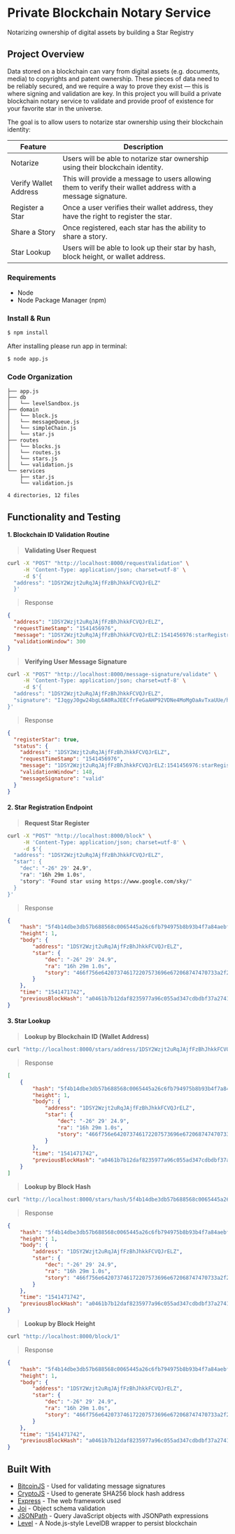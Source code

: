 # Private Blockchain Notary Service

Notarizing ownership of digital assets by building a Star Registry

## Project Overview
Data stored on a blockchain can vary from digital assets (e.g. documents, media) to copyrights and patent ownership. These pieces of data need to be reliably secured, and we require a way to prove they exist — this is where signing and validation are key. In this project you will build a private blockchain notary service to validate and provide proof of existence for your favorite star in the universe.

The goal is to allow users to notarize star ownership using their blockchain identity:

| Feature | Description |
| ------- | ----------- |
| Notarize | Users will be able to notarize star ownership using their blockchain identity. |
| Verify Wallet Address | This will provide a message to users allowing them to verify their wallet address with a message signature. |
| Register a Star |	Once a user verifies their wallet address, they have the right to register the star. |
| Share a Story | Once registered, each star has the ability to share a story. |
| Star Lookup | Users will be able to look up their star by hash, block height, or wallet address. |

### Requirements
* Node
* Node Package Manager (npm)

### Install & Run
```bash
$ npm install
```
After installing please run app in terminal:
```bash
$ node app.js
```

### Code Organization 
```console
├── app.js
├── db
│   └── levelSandbox.js
├── domain
│   └── block.js
│   └── messageQueue.js
│   └── simpleChain.js
│   └── star.js
├── routes
│   └── blocks.js
│   └── routes.js
│   └── stars.js
│   └── validation.js
└── services
    ├── star.js
    └── validation.js

4 directories, 12 files
```


## Functionality and Testing

#### 1. Blockchain ID Validation Routine

>**Validating User Request**
```bash
curl -X "POST" "http://localhost:8000/requestValidation" \
     -H 'Content-Type: application/json; charset=utf-8' \
     -d $'{
  "address": "1DSY2Wzjt2uRqJAjfFzBhJhkkFCVQJrELZ"
  }'
```
>Response
```JSON
{
  "address": "1DSY2Wzjt2uRqJAjfFzBhJhkkFCVQJrELZ",
  "requestTimeStamp": "1541456976",
  "message": "1DSY2Wzjt2uRqJAjfFzBhJhkkFCVQJrELZ:1541456976:starRegistry",
  "validationWindow": 300
}
```
>**Verifying User Message Signature**
```bash
curl -X "POST" "http://localhost:8000/message-signature/validate" \
     -H 'Content-Type: application/json; charset=utf-8' \
     -d $'{
  "address": "1DSY2Wzjt2uRqJAjfFzBhJhkkFCVQJrELZ",
  "signature": "IJqgyJ0gw24bgL6A0RaJEECfrFeGaAHP92VDNe4MoMgOaAvTxaUUe/hRv+KwRJaa5rVUUs4hipdsjjQoP1KkuYo="
}'
```
>Response
```JSON
{
  "registerStar": true,
  "status": {
    "address": "1DSY2Wzjt2uRqJAjfFzBhJhkkFCVQJrELZ",
    "requestTimeStamp": "1541456976",
    "message": "1DSY2Wzjt2uRqJAjfFzBhJhkkFCVQJrELZ:1541456976:starRegistry",
    "validationWindow": 148,
    "messageSignature": "valid"
  }
}
```

#### 2. Star Registration Endpoint

>**Request Star Register**
```bash
curl -X "POST" "http://localhost:8000/block" \
     -H 'Content-Type: application/json; charset=utf-8' \
     -d $'{
  "address": "1DSY2Wzjt2uRqJAjfFzBhJhkkFCVQJrELZ",
  "star": {
    "dec": "-26° 29' 24.9",
    "ra": "16h 29m 1.0s",
    "story": "Found star using https://www.google.com/sky/"
  }
}'
```
>Response
```JSON
{
    "hash": "5f4b14dbe3db57b688568c0065445a26c6fb794975b8b93b4f7a84aebf80e328",
    "height": 1,
    "body": {
        "address": "1DSY2Wzjt2uRqJAjfFzBhJhkkFCVQJrELZ",
        "star": {
            "dec": "-26° 29' 24.9",
            "ra": "16h 29m 1.0s",
            "story": "466f756e642073746172207573696e672068747470733a2f2f7777772e676f6f676c652e636f6d2f736b792f"
        }
    },
    "time": "1541471742",
    "previousBlockHash": "a0461b7b12daf8235977a96c055ad347cdbdbf37a2741bca45fea5e5db9b28df"
}
```

#### 3. Star Lookup

>**Lookup by Blockchain ID (Wallet Address)**
```bash
curl "http://localhost:8000/stars/address/1DSY2Wzjt2uRqJAjfFzBhJhkkFCVQJrELZ"
```
>Response
```JSON
[
    {
        "hash": "5f4b14dbe3db57b688568c0065445a26c6fb794975b8b93b4f7a84aebf80e328",
        "height": 1,
        "body": {
            "address": "1DSY2Wzjt2uRqJAjfFzBhJhkkFCVQJrELZ",
            "star": {
                "dec": "-26° 29' 24.9",
                "ra": "16h 29m 1.0s",
                "story": "466f756e642073746172207573696e672068747470733a2f2f7777772e676f6f676c652e636f6d2f736b792f"
            }
        },
        "time": "1541471742",
        "previousBlockHash": "a0461b7b12daf8235977a96c055ad347cdbdbf37a2741bca45fea5e5db9b28df"
    }
]
```
>**Lookup by Block Hash**
```bash
curl "http://localhost:8000/stars/hash/5f4b14dbe3db57b688568c0065445a26c6fb794975b8b93b4f7a84aebf80e328"
```
>Response
```JSON
{
    "hash": "5f4b14dbe3db57b688568c0065445a26c6fb794975b8b93b4f7a84aebf80e328",
    "height": 1,
    "body": {
        "address": "1DSY2Wzjt2uRqJAjfFzBhJhkkFCVQJrELZ",
        "star": {
            "dec": "-26° 29' 24.9",
            "ra": "16h 29m 1.0s",
            "story": "466f756e642073746172207573696e672068747470733a2f2f7777772e676f6f676c652e636f6d2f736b792f"
        }
    },
    "time": "1541471742",
    "previousBlockHash": "a0461b7b12daf8235977a96c055ad347cdbdbf37a2741bca45fea5e5db9b28df"
}
```
>**Lookup by Block Height**
```bash
curl "http://localhost:8000/block/1"
```
>Response
```JSON
{
    "hash": "5f4b14dbe3db57b688568c0065445a26c6fb794975b8b93b4f7a84aebf80e328",
    "height": 1,
    "body": {
        "address": "1DSY2Wzjt2uRqJAjfFzBhJhkkFCVQJrELZ",
        "star": {
            "dec": "-26° 29' 24.9",
            "ra": "16h 29m 1.0s",
            "story": "466f756e642073746172207573696e672068747470733a2f2f7777772e676f6f676c652e636f6d2f736b792f"
        }
    },
    "time": "1541471742",
    "previousBlockHash": "a0461b7b12daf8235977a96c055ad347cdbdbf37a2741bca45fea5e5db9b28df"
}
```

## Built With

* [BitcoinJS](https://www.npmjs.com/package/bitcoinjs-lib) - Used for validating message signatures
* [CryptoJS](https://www.npmjs.com/package/crypto-js) - Used to generate SHA256 block hash address
* [Express](https://expressjs.com/) - The web framework used
* [Joi](https://github.com/hapijs/joi) - Object schema validation
* [JSONPath](https://www.npmjs.com/package/jsonpath) - Query JavaScript objects with JSONPath expressions
* [Level](https://github.com/Level/level) - A Node.js-style LevelDB wrapper to persist blockchain